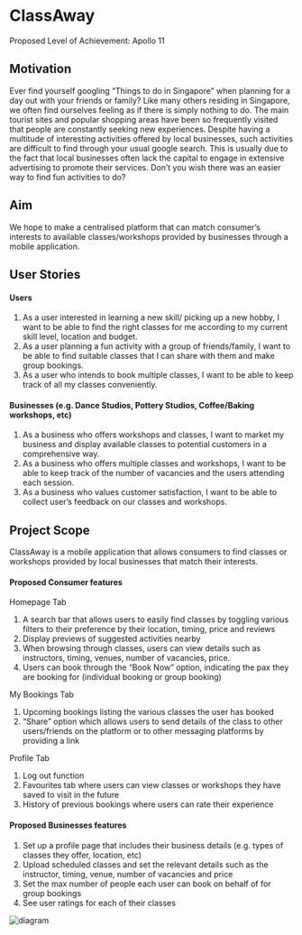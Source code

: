 # ClassAway

Proposed Level of Achievement: Apollo 11

## Motivation
Ever find yourself googling “Things to do in Singapore” when planning for a day out with your friends or family? Like many others residing in Singapore, we often find ourselves feeling as if there is simply nothing to do. The main tourist sites and popular shopping areas have been so frequently visited that people are constantly seeking new experiences. Despite having a multitude of interesting activities offered by local businesses, such activities are difficult to find through your usual google search. This is usually due to the fact that local businesses often lack the capital to engage in extensive advertising to promote their services. Don’t you wish there was an easier way to find fun activities to do?

## Aim
We hope to make a centralised platform that can match consumer’s interests to available classes/workshops provided by businesses through a mobile application.

## User Stories
#### Users
1. As a user interested in learning a new skill/ picking up a new hobby, I want to be able to find the right classes for me according to my current skill level, location and budget.
2. As a user planning a fun activity with a group of friends/family, I want to be able to find suitable classes that I can share with them and make group bookings.
4. As a user who intends to book multiple classes, I want to be able to keep track of all my classes conveniently.

#### Businesses (e.g. Dance Studios, Pottery Studios, Coffee/Baking workshops, etc) 
1. As a business who offers workshops and classes, I want to market my business and display available classes to potential customers in a comprehensive way.
2. As a business who offers multiple classes and workshops, I want to be able to keep track of the number of vacancies and the users attending each session.
3. As a business who values customer satisfaction, I want to be able to collect user’s feedback on our classes and workshops.

## Project Scope
ClassAway is a mobile application that allows consumers to find classes or workshops provided by local businesses that match their interests.

#### Proposed Consumer features

Homepage Tab
1. A search bar that allows users to easily find classes by toggling various filters to their preference by their location, timing, price and reviews
2. Display previews of suggested activities nearby
3. When browsing through classes, users can view details such as instructors, timing, venues, number of vacancies, price.
4. Users can book through the “Book Now” option, indicating the pax they are booking for (individual booking or group booking)

My Bookings Tab 
1. Upcoming bookings listing the various classes the user has booked
2. “Share” option which allows users to send details of the class to other users/friends on the platform or to other messaging platforms by providing a link

Profile Tab
1. Log out function
2. Favourites tab where users can view classes or workshops they have saved to visit in the future
3. History of previous bookings where users can rate their experience

#### Proposed Businesses features

1. Set up a profile page that includes their business details (e.g. types of classes they offer, location, etc)
2. Upload scheduled classes and set the relevant details such as the instructor, timing, venue, number of vacancies and price
3. Set the max number of people each user can book on behalf of for group bookings
4. See user ratings for each of their classes

![diagram](https://user-images.githubusercontent.com/77946288/119295687-02001280-bc8a-11eb-8622-ff0385477f8d.png)
